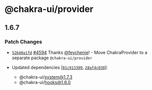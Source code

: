 # @chakra-ui/provider

## 1.6.7
### Patch Changes



- [`52640a1fd`](https://github.com/chakra-ui/chakra-ui/commit/52640a1fd9089e3c0ffc5dc8e42fcfa7a5752904) [#4594](https://github.com/chakra-ui/chakra-ui/pull/4594) Thanks [@feychenie](https://github.com/feychenie)! - Move ChakraProvider to a separate package `@chakra-ui/provider`

- Updated dependencies [[`01c913309`](https://github.com/chakra-ui/chakra-ui/commit/01c913309819c342806307291d2d60aea0122ecf), [`28af4c030`](https://github.com/chakra-ui/chakra-ui/commit/28af4c0308e234871548c0857e946e33ff18a130)]:
  - @chakra-ui/system@1.7.3
  - @chakra-ui/hooks@1.6.0
